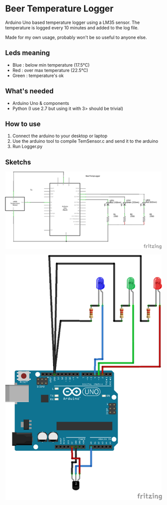 # Beer Temperature Logger

Arduino Uno based temperature logger using a LM35 sensor. The temperature is logged every 10 minutes and added to the log file.

Made for my own usage, probably won't be so useful to anyone else.

## Leds meaning

  * Blue : below min temperature (17.5°C)
  * Red : over max temperature (22.5°C)
  * Green : temperature's ok

## What's needed

  * Arduino Uno & components
  * Python (I use 2.7 but using it with 3> should be trivial)

## How to use

  1. Connect the arduino to your desktop or laptop
  2. Use the arduino tool to compile TemSensor.c and send it to the arduino
  3. Run Logger.py

## Sketchs

![Schematic](https://github.com/julsam/BeerTempLogger/blob/master/sketch/Schematic.png?raw=true)

[![Bread](https://github.com/julsam/BeerTempLogger/blob/master/sketch/Bread_thumb.png?raw=true)](https://github.com/julsam/BeerTempLogger/blob/master/sketch/Bread.png?raw=true)